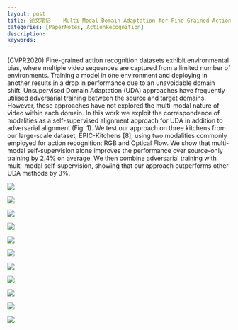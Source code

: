 ```yaml
---
layout: post
title: 论文笔记 -- Multi Modal Domain Adaptation for Fine-Grained Action Recognition
categories: [PaperNotes, ActionRecognition]
description: 
keywords: 
---
```


(CVPR2020) Fine-grained action recognition datasets exhibit environmental bias, where multiple video sequences are captured from a limited number of environments. Training a model in one environment and deploying in another results in a drop in performance due to an unavoidable domain shift. Unsupervised Domain Adaptation (UDA) approaches have frequently utilised adversarial training between the source and target domains. However, these approaches have not explored the multi-modal nature of video within each domain. In this work we exploit the correspondence of modalities as a self-supervised alignment approach for UDA in addition to adversarial alignment (Fig. 1). We test our approach on three kitchens from our large-scale dataset, EPIC-Kitchens [8], using two modalities commonly employed for action recognition: RGB and Optical Flow. We show that multi-modal self-supervision alone improves the performance over source-only training by 2.4% on average. We then combine adversarial training with multi-modal self-supervision, showing that our approach outperforms other UDA methods by 3%.

![](/images/CVPR2020_MultiModal_Domain_Adaptation_for_FineGrained_Action_Recognition/A-page-001.jpg)



![](/images/CVPR2020_MultiModal_Domain_Adaptation_for_FineGrained_Action_Recognition/A-page-002.jpg)



![](/images/CVPR2020_MultiModal_Domain_Adaptation_for_FineGrained_Action_Recognition/A-page-003.jpg)



![](/images/CVPR2020_MultiModal_Domain_Adaptation_for_FineGrained_Action_Recognition/A-page-004.jpg)



![](/images/CVPR2020_MultiModal_Domain_Adaptation_for_FineGrained_Action_Recognition/A-page-005.jpg)



![](/images/CVPR2020_MultiModal_Domain_Adaptation_for_FineGrained_Action_Recognition/A-page-006.jpg)



![](/images/CVPR2020_MultiModal_Domain_Adaptation_for_FineGrained_Action_Recognition/A-page-007.jpg)



![](/images/CVPR2020_MultiModal_Domain_Adaptation_for_FineGrained_Action_Recognition/A-page-008.jpg)



![](/images/CVPR2020_MultiModal_Domain_Adaptation_for_FineGrained_Action_Recognition/A-page-009.jpg)



![](/images/CVPR2020_MultiModal_Domain_Adaptation_for_FineGrained_Action_Recognition/A-page-010.jpg)



![](/images/CVPR2020_MultiModal_Domain_Adaptation_for_FineGrained_Action_Recognition/A-page-011.jpg)